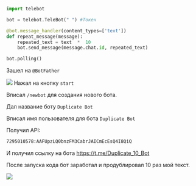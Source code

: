 ```python
import telebot

bot = telebot.TeleBot(" ") #Токен

@bot.message_handler(content_types=['text'])
def repeat_message(message):
    repeated_text = text  *  10
    bot.send_message(message.chat.id, repeated_text)

bot.polling()
```

Зашел на  `@BotFather`

![](https://yandex.ru/images/search?pos=0&img_url=https%3A%2F%2Fcore.telegram.org%2Ffile%2F811140327%2F1%2FzlN4goPTupk%2F9ff2f2f01c4bd1b013&text=%40BotFather&rpt=simage)
Нажал на кнопку `start`

Вписал `/newbot` для создания нового бота.

Дал название боту `Duplicate Bot`

Вписал имя пользователя для бота `Duplicate Bot`

Получил API:
```txt
7295010578:AAFUpzLQ0bnzFM3CabrJAICmEcEsQ4I8QiQ
```
И получил ссылку на бота https://t.me/Duplicate_10_Bot

После запуска кода бот заработал и продублировал 10 раз мой текст.

![](фото.png)